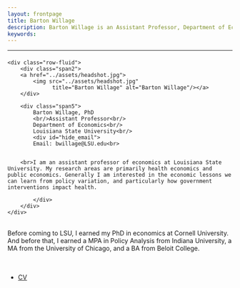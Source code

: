 ```yaml
---
layout: frontpage
title: Barton Willage
description: Barton Willage is an Assistant Professor, Department of Economics, Louisiana State University. 
keywords: 
---
```





---

<div class="container">
<h4><a name="contact"></a></h4>

    <div class="row-fluid">
        <div class="span2">
        <a href="../assets/headshot.jpg">
            <img src="../assets/headshot.jpg"
                  title="Barton Willage" alt="Barton Willage"/></a>
        </div>
        
        <div class="span5">
            Barton Willage, PhD
            <br/>Assistant Professor<br/>
            Department of Economics<br/>
            Louisiana State University<br/>
            <div id="hide_email">
            Email: bwillage@LSU.edu<br>
        
        
        <br>I am an assistant professor of economics at Louisiana State University. My research areas are primarily health economics and public economics. Generally I am interested in the economic lessons we can learn from policy variation, and particularly how government interventions impact health.
        
            </div>
        </div>
    </div>
</div>

<br>Before coming to LSU, I earned my PhD in economics at Cornell University. And before that, I earned a MPA in Policy Analysis from Indiana University, a MA from the University of Chicago, and a BA from Beloit College. <br><br><br>
        
<div class="navbar">
  <div class="navbar-inner">
      <ul class="nav">
          <li><a href="{{ BASE_PATH }}/assets/CV.pdf">CV</a></li>
<!--      <li><a href="https://github.com/bjwillage">GitHub</a></li> -->
<!--          <li><a href="https://twitter.com/bartonwillage">Twitter (@BartonWillage)</a></li>  -->
      </ul>
  </div>
</div>

<!--            If date doesn't work, here is another way
<!-- <script language="Javascript">
<!-- document.write("Last Modified: " + document.lastModified +"");
<!-- </SCRIPT>

<!-- [curriculum vitae ![CV as pdf]({{ BASE_PATH }}/pages/icons16/pdf-icon.png)]({{ BASE_PATH }}/assets/CV.pdf)<br/> -->
